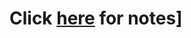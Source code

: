 # Click [here](https://www.notion.so/15-06-2021-Lecture-4-e6f9fa222adf4f70b1bf87a9820c0de6) for notes]